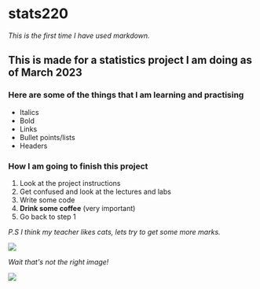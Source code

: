 # stats220
*This is the first time I have used markdown.*

## This is made for a statistics project I am doing as of March 2023

### Here are some of the things that I am learning and practising

* Italics
* Bold
* Links
* Bullet points/lists
* Headers

### How I am going to finish this project

1. Look at the project instructions
2. Get confused and look at the lectures and labs
3. Write some code
4. **Drink some coffee** (very important) 
5. Go back to step 1
<!-- coffee is important so it's in bold --->

*P.S I think my teacher likes cats, lets try to get some more marks.*

![](https://media.tenor.com/IPp9YSFBzxMAAAAM/gif-pet-excavator.gif)

*Wait that's not the right image!*

![](https://media.tenor.com/zcwoKttROrEAAAAM/cat-sorery.gif)
